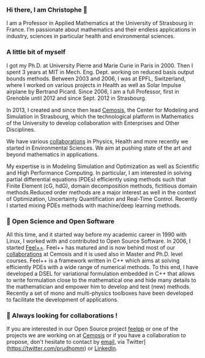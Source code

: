 ### Hi there, I am Christophe 👋

I am a Professor in Applied Mathematics at the University of Strasbourg in France. 
I’m passionate about mathematics and their endless applications in industry, sciences in particular health and environmental sciences. 

### A little bit of myself

I got my Ph.D. at University Pierre and Marie Curie in Paris in 2000.
Then I spent 3 years at MIT in Mech. Eng. Dept. working on reduced basis output bounds methods.
Between 2003 and 2006, I was at EPFL, Switzerland, where I worked on various projects in Health as well as Solar Impulse airplane by Bertrand Picard. Since 2006, I am a full Professor, first in Grenoble until 2012 and since Sept. 2012 in Strasbourg.

In 2013, I created and since then lead [Cemosis](https://www.cemosis.fr), the Center for Modeling and Simulation in Strasbourg, which the technological platform in Mathematics of the University to develop collaboration with Enterprises and Other Disciplines.

We have various [collaborations](https://www.cemosis.fr/projects) in Physics, Health and more recently we started in Environmental Sciences. 
We aim at pushing state of the art and beyond mathematics in applications.

My expertise is in Modeling Simulation and Optimization as well as Scientific and High Performance Computing. 
In particular, I am interested in solving partial differential equations (PDEs) efficiently using methods such that Finite Element (cG, hdG), domain decomposition methods, fictitious domain methods.Reduced order methods are a major interest as well in the context of Optimization, Uncertainty Quantification and Real-Time Control.
Recently I started mixing PDEs methods with machine/deep learning methods.

### 🔭 Open Science and Open Software

All this time, and it started way before my academic career in 1990 with Linux, I worked with and contributed to Open Source Software. 
In 2006, I started [Feel++](https://github.com/feelpp/feelpp).
Feel++ has matured and is now behind most of our [collaborations](https://www.cemosis.fr/projects) at Cemosis and it is used also in Master and Ph.D. level courses.
Feel++ is a framework written in C++ which aims at solving efficiently PDEs with a wide range of numerical methods.
To this end, I have developed a DSEL for variational formulation embedded in C++ that allows to write formulation close to the mathematical one and hide many details to the mathematician and empower him to develop and test (new) methods. 
Recently a set of mono and multi-physics toolboxes have been developed to facilitate the development of applications.

### 👯 Always looking for collaborations !

If you are interested in our Open Source project [feelpp](https://github.com/feelpp/feelpp) or one of the projects we are working on at [Cemosis](https://www.cemosis.fr/projects) or if you have a collaboration to propose, don't hesitate to contact by [email](https://mail.google.com/mail/?view=cm&fs=1&tf=1&to=christophe.prudhomme@cemosis.fr), via Twitter](https://twitter.com/prudhomm) or [LinkedIn](https://www.linkedin.com/in/christopheprudhomme/).




<!--
**prudhomm/prudhomm** is a ✨ _special_ ✨ repository because its `README.md` (this file) appears on your GitHub profile.

Here are some ideas to get you started:

- 🔭 I’m currently working on ...
- 🌱 I’m currently learning ...
- 👯 I’m looking to collaborate on ...
- 🤔 I’m looking for help with ...
- 💬 Ask me about ...
- 📫 How to reach me: ...
- 😄 Pronouns: ...
- ⚡ Fun fact: ...
-->
